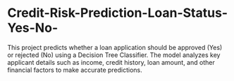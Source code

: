 # Credit-Risk-Prediction-Loan-Status-Yes-No-
This project predicts whether a loan application should be approved (Yes) or rejected (No) using a Decision Tree Classifier. The model analyzes key applicant details such as income, credit history, loan amount, and other financial factors to make accurate predictions.
